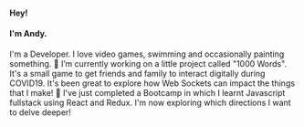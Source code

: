 #### Hey! 
#### I'm Andy. 
I'm a Developer. I love video games, swimming and occasionally painting something. 
🔭 I’m currently working on a little project called "1000 Words". It's a small game to get friends and family to interact digitally during COVID19. It's been great to explore how Web Sockets can impact the things that I make!
🌱 I've just completed a Bootcamp in which I learnt Javascript fullstack using React and Redux. I'm now exploring which directions I want to delve deeper!

